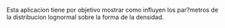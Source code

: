 Esta aplicacion tiene por objetivo mostrar como influyen los par?metros de la distribucion lognormal sobre la forma de la densidad.
